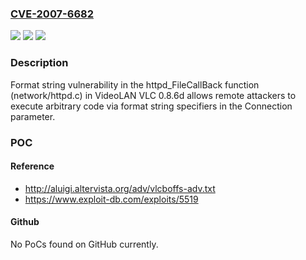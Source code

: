 ### [CVE-2007-6682](https://cve.mitre.org/cgi-bin/cvename.cgi?name=CVE-2007-6682)
![](https://img.shields.io/static/v1?label=Product&message=n%2Fa&color=blue)
![](https://img.shields.io/static/v1?label=Version&message=n%2Fa&color=blue)
![](https://img.shields.io/static/v1?label=Vulnerability&message=n%2Fa&color=brighgreen)

### Description

Format string vulnerability in the httpd_FileCallBack function (network/httpd.c) in VideoLAN VLC 0.8.6d allows remote attackers to execute arbitrary code via format string specifiers in the Connection parameter.

### POC

#### Reference
- http://aluigi.altervista.org/adv/vlcboffs-adv.txt
- https://www.exploit-db.com/exploits/5519

#### Github
No PoCs found on GitHub currently.

